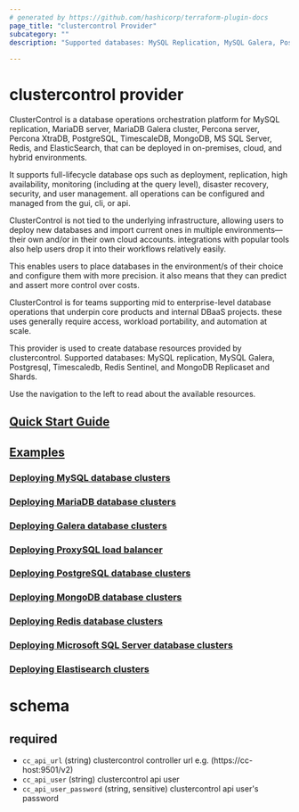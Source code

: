 ```yaml
---
# generated by https://github.com/hashicorp/terraform-plugin-docs
page_title: "clustercontrol Provider"
subcategory: ""
description: "Supported databases: MySQL Replication, MySQL Galera, PostgreSQL, TimeScaleDB, Redis Sentinel, and MongoDB ReplicaSet and Shards"
  
---
```


# clustercontrol provider

ClusterControl is a database operations orchestration platform for 
MySQL replication, MariaDB server, MariaDB Galera cluster, Percona server, 
Percona XtraDB, PostgreSQL, TimescaleDB, MongoDB, MS SQL Server, Redis, and ElasticSearch, 
that can be deployed in on-premises, cloud, and hybrid environments.

It supports full-lifecycle database ops such as deployment, replication, high availability, 
monitoring (including at the query level), disaster recovery, security, and user management. 
all operations can be configured and managed from the gui, cli, or api.

ClusterControl is not tied to the underlying infrastructure, allowing users to deploy new databases and 
import current ones in multiple environments—their own and/or in their own cloud accounts. 
integrations with popular tools also help users drop it into their workflows relatively easily.

This enables users to place databases in the environment/s of their choice and configure them with more precision. 
it also means that they can predict and assert more control over costs.

ClusterControl is for teams supporting mid to enterprise-level database operations that underpin core products and internal DBaaS projects.
these uses generally require access, workload portability, and automation at scale.

This provider is used to create database resources provided by clustercontrol. 
Supported databases: MySQL replication, MySQL Galera, Postgresql, Timescaledb, Redis Sentinel, and MongoDB Replicaset and Shards.

Use the navigation to the left to read about the available resources.

## [Quick Start Guide](guides/Getting-Started.md)

## [Examples](guides/Examples.md)

### [Deploying MySQL database clusters](guides/MySQL.md)
### [Deploying MariaDB database clusters](guides/MariaDB.md)
### [Deploying Galera database clusters](guides/Galera.md)
### [Deploying ProxySQL load balancer](guides/ProxySQL.md)
### [Deploying PostgreSQL database clusters](guides/PostgreSQL.md)
### [Deploying MongoDB database clusters](guides/MongoDB.md)
### [Deploying Redis database clusters](guides/Redis.md)
### [Deploying Microsoft SQL Server database clusters](guides/MsSQL.md)
### [Deploying Elastisearch clusters](guides/Elasticsearch.md)

<!-- schema generated by tfplugindocs -->
# schema

## required

- `cc_api_url` (string) clustercontrol controller url e.g. (https://cc-host:9501/v2)
- `cc_api_user` (string) clustercontrol api user
- `cc_api_user_password` (string, sensitive) clustercontrol api user's password
